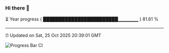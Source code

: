 ### Hi there 👋

⏳ Year progress { ████████████████████████▁▁▁▁▁▁ } 81.61 %

---

⏰ Updated on Sat, 25 Oct 2025 20:39:01 GMT

![Progress Bar CI](https://github.com/IshwaranRudhara/GIT-ACTION/workflows/Progress%20Bar%20CI/badge.svg)
